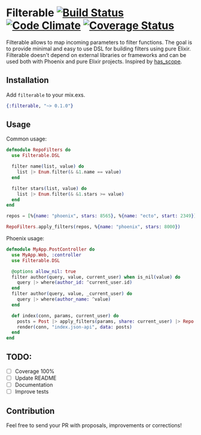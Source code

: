 # Filterable [![Build Status](https://travis-ci.org/omohokcoj/filterable.svg?branch=master)](https://travis-ci.org/omohokcoj/filterable) [![Code Climate](https://codeclimate.com/github/omohokcoj/filterable/badges/gpa.svg)](https://codeclimate.com/github/omohokcoj/filterable) [![Coverage Status](https://coveralls.io/repos/github/omohokcoj/filterable/badge.svg?branch=master)](https://coveralls.io/github/omohokcoj/filterable?branch=master)

Filterable allows to map incoming parameters to filter functions.
The goal is to provide minimal and easy to use DSL for building filters using pure Elixir.
Filterable doesn't depend on external libraries or frameworks and can be used both with Phoenix and pure Elixir projects.
Inspired by [has_scope](https://github.com/plataformatec/has_scope).

## Installation

Add `filterable` to your mix.exs.

```elixir
{:filterable, "~> 0.1.0"}
```

## Usage

Common usage:

```elixir
defmodule RepoFilters do
  use Filterable.DSL

  filter name(list, value) do
    list |> Enum.filter(& &1.name == value)
  end

  filter stars(list, value) do
    list |> Enum.filter(& &1.stars >= value)
  end
end

repos = [%{name: "phoenix", stars: 8565}, %{name: "ecto", start: 2349}]

RepoFilters.apply_filters(repos, %{name: "phoenix", stars: 8000})
```

Phoenix usage:

```elixir
defmodule MyApp.PostController do
  use MyApp.Web, :controller
  use Filterable.DSL

  @options allow_nil: true
  filter author(query, value, current_user) when is_nil(value) do
    query |> where(author_id: ^current_user.id)
  end
  filter author(query, value, _current_user) do
    query |> where(author_name: ^value)
  end

  def index(conn, params, current_user) do
    posts = Post |> apply_filters(params, share: current_user) |> Repo.all
    render(conn, "index.json-api", data: posts)
  end
end
```

## TODO:

- [ ] Coverage 100%
- [ ] Update README
- [ ] Documentation
- [ ] Improve tests

## Contribution

Feel free to send your PR with proposals, improvements or corrections!
